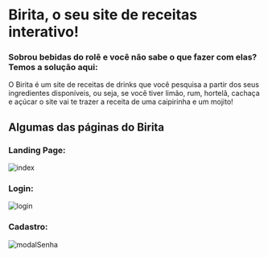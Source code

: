 # Birita, o seu site de receitas interativo!

### Sobrou bebidas do rolê e você não sabe o que fazer com elas? Temos a solução aqui:
O Birita é um site de receitas de drinks que você pesquisa a partir dos seus ingredientes disponíveis, ou seja, se você tiver limão, rum, hortelã, cachaça e açúcar o site vai te trazer a receita de uma caipirinha e um mojito!

## Algumas das páginas do Birita
### Landing Page:
![index](https://user-images.githubusercontent.com/80941562/187939229-024aa3dd-65b1-4685-8897-c0207dbd01d9.png)
<br>
### Login:
![login](https://user-images.githubusercontent.com/80941562/187939693-fbc25e0d-1247-49c3-a0f4-a400e3878d6a.png)
<br>
### Cadastro:
![modalSenha](https://user-images.githubusercontent.com/80941562/187939990-481ad7e9-423e-4cef-9c14-d533a06e5278.png)
<br>
